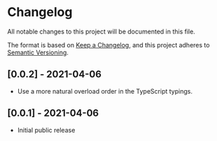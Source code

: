 # Changelog

All notable changes to this project will be documented in this file.

The format is based on [Keep a Changelog](https://keepachangelog.com/en/1.0.0/),
and this project adheres to [Semantic Versioning](https://semver.org/spec/v2.0.0.html).

## [0.0.2] - 2021-04-06

- Use a more natural overload order in the TypeScript typings.

## [0.0.1] - 2021-04-06

- Initial public release
